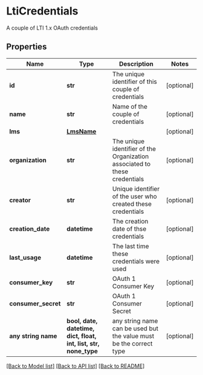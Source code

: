 # LtiCredentials

A couple of LTI 1.x OAuth credentials

## Properties
Name | Type | Description | Notes
------------ | ------------- | ------------- | -------------
**id** | **str** | The unique identifier of this couple of credentials | [optional] 
**name** | **str** | Name of the couple of credentials | [optional] 
**lms** | [**LmsName**](LmsName.md) |  | [optional] 
**organization** | **str** | The unique identifier of the Organization associated to these credentials | [optional] 
**creator** | **str** | Unique identifier of the user who created these credentials | [optional] 
**creation_date** | **datetime** | The creation date of thse credentials | [optional] 
**last_usage** | **datetime** | The last time these credentials were used | [optional] 
**consumer_key** | **str** | OAuth 1 Consumer Key | [optional] 
**consumer_secret** | **str** | OAuth 1 Consumer Secret | [optional] 
**any string name** | **bool, date, datetime, dict, float, int, list, str, none_type** | any string name can be used but the value must be the correct type | [optional]

[[Back to Model list]](../README.md#documentation-for-models) [[Back to API list]](../README.md#documentation-for-api-endpoints) [[Back to README]](../README.md)


